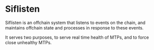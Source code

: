# Siflisten


Siflisten is an offchain system that listens to events on the chain, and maintains offchain state and processes in response to these events.

It serves two purposes, to serve real time health of MTPs, and to force close unhealthy MTPs.

